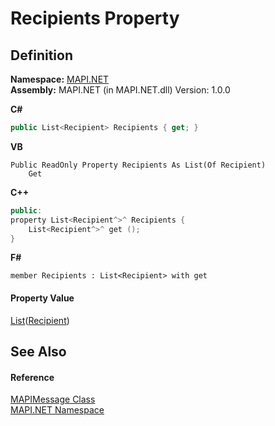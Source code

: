 # Recipients Property




## Definition
**Namespace:** <a href="5bef4637-66f8-16d4-e5f4-4d0da57a1538.md">MAPI.NET</a>  
**Assembly:** MAPI.NET (in MAPI.NET.dll) Version: 1.0.0

**C#**
``` C#
public List<Recipient> Recipients { get; }
```
**VB**
``` VB
Public ReadOnly Property Recipients As List(Of Recipient)
	Get
```
**C++**
``` C++
public:
property List<Recipient^>^ Recipients {
	List<Recipient^>^ get ();
}
```
**F#**
``` F#
member Recipients : List<Recipient> with get
```



#### Property Value
<a href="https://learn.microsoft.com/dotnet/api/system.collections.generic.list-1" target="_blank" rel="noopener noreferrer">List</a>(<a href="661b1e87-cef6-6469-0805-eb273bffec6d.md">Recipient</a>)

## See Also


#### Reference
<a href="29b8d96c-1ec2-828d-35a5-fae12d8802c8.md">MAPIMessage Class</a>  
<a href="5bef4637-66f8-16d4-e5f4-4d0da57a1538.md">MAPI.NET Namespace</a>  
